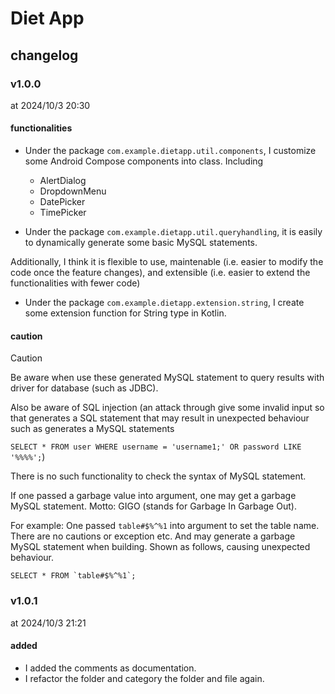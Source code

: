 # Diet App
## changelog
### v1.0.0

at 2024/10/3 20:30

#### functionalities

+ Under the package `com.example.dietapp.util.components`, I customize some Android Compose components into class. Including
  - AlertDialog
  - DropdownMenu
  - DatePicker
  - TimePicker
  
+ Under the package `com.example.dietapp.util.queryhandling`, it is easily to dynamically generate some basic MySQL statements.

Additionally, I think it is flexible to use, maintenable (i.e. easier to modify the code once the feature changes), and extensible (i.e. easier to extend the functionalities with fewer code)

+ Under the package `com.example.dietapp.extension.string`, I create some extension function for String type in Kotlin.

#### caution
> [!CAUTION]
> Be aware when use these generated MySQL statement to query results with driver for database (such as JDBC).
>
> Also be aware of SQL injection (an attack through give some invalid input so that generates a SQL statement that may result in unexpected behaviour such as generates a MySQL statements
>
> `SELECT * FROM user WHERE username = 'username1;' OR password LIKE '%%%%';`)
>
> There is no such functionality to check the syntax of MySQL statement.
>
> If one passed a garbage value into argument, one may get a garbage MySQL statement. Motto: GIGO (stands for Garbage In Garbage Out).
>
> For example: One passed `table#$%^%1` into argument to set the table name. There are no cautions or exception etc. And may generate a garbage MySQL statement when building. Shown as follows, causing unexpected behaviour.
>
> ```
> SELECT * FROM `table#$%^%1`;
> ```

### v1.0.1
at 2024/10/3 21:21 

#### added
+ I added the comments as documentation.
+ I refactor the folder and category the folder and file again.
